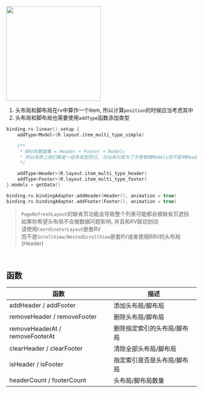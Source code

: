 <img src="https://tva1.sinaimg.cn/large/006y8mN6gy1g73msnitazg308m0iong7.gif" width="250"/>

1.  头布局和脚布局在rv中算作一个item, 所以计算`position`的时候应当考虑其中
2.  头布局和脚布局也需要使用`addType`函数添加类型


```kotlin
binding.rv.linear().setup {
    addType<Model>(R.layout.item_multi_type_simple)

    /**
     * BRV的数据集 = Header + Footer + Models
     * 所以本质上他们都是一组多类型而已, 分出来只是为了方便替换Models而不影响Header和Footer
     */

    addType<Header>(R.layout.item_multi_type_header)
    addType<Footer>(R.layout.item_multi_type_footer)
}.models = getData()

binding.rv.bindingAdapter.addHeader(Header(), animation = true)
binding.rv.bindingAdapter.addFooter(Footer(), animation = true)
```

> `PageRefreshLayout`的缺省页功能会导致整个列表可能都会被缺省页遮挡 <br>
如果你希望头布局不会被数据问题影响, 并且和RV联动划动 <br>
请使用`CoordinatorLayout`嵌套RV <br>
而不是`ScrollView/NestedScrollView`嵌套RV或者使用BRV的头布局(Header)

<br>

## 函数

| 函数 | 描述 |
|-|-|
| addHeader / addFooter | 添加头布局/脚布局 |
| removeHeader / removeFooter | 删除头布局/脚布局 |
| removeHeaderAt / removeFooterAt | 删除指定索引的头布局/脚布局 |
| clearHeader / clearFooter | 清除全部头布局/脚布局 |
| isHeader / isFooter | 指定索引是否是头布局/脚布局 |
| headerCount / footerCount | 头布局/脚布局数量 |





